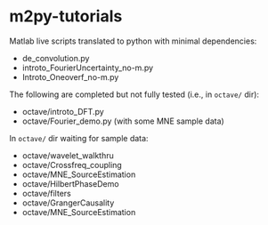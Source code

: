 # m2py-tutorials
Matlab live scripts translated to python with minimal dependencies:

- de_convolution.py
- introto_FourierUncertainty_no-m.py
- Introto_Oneoverf_no-m.py

The following are completed but not fully tested (i.e., in `octave/` dir):
- octave/introto_DFT.py
- octave/Fourier_demo.py (with some MNE sample data)

In `octave/` dir waiting for sample data:
- octave/wavelet_walkthru 
- octave/Crossfreq_coupling
- octave/MNE_SourceEstimation
- octave/HilbertPhaseDemo
- octave/filters
- octave/GrangerCausality
- octave/MNE_SourceEstimation
